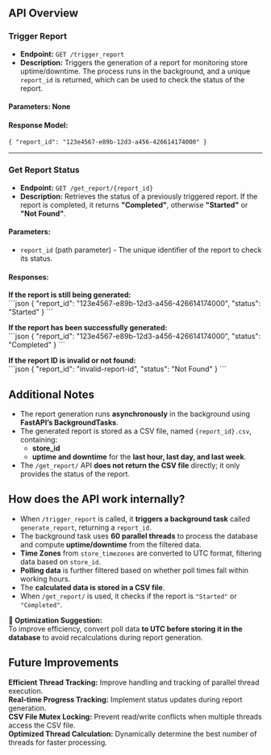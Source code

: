 
## API Overview

### Trigger Report
- **Endpoint:** `GET /trigger_report`
- **Description:** Triggers the generation of a report for monitoring store uptime/downtime. The process runs in the background, and a unique `report_id` is returned, which can be used to check the status of the report.

#### **Parameters:** None  
#### **Response Model:**  
`
{
    "report_id": "123e4567-e89b-12d3-a456-426614174000"
}
`

---

###  Get Report Status
- **Endpoint:** `GET /get_report/{report_id}`
- **Description:** Retrieves the status of a previously triggered report. If the report is completed, it returns **"Completed"**, otherwise **"Started"** or **"Not Found"**.

#### **Parameters:**  
- `report_id` (path parameter) - The unique identifier of the report to check its status.

#### **Responses:**
**If the report is still being generated:**  
\`\`\`json
{
    "report_id": "123e4567-e89b-12d3-a456-426614174000",
    "status": "Started"
}
\`\`\`

**If the report has been successfully generated:**  
\`\`\`json
{
    "report_id": "123e4567-e89b-12d3-a456-426614174000",
    "status": "Completed"
}
\`\`\`

**If the report ID is invalid or not found:**  
\`\`\`json
{
    "report_id": "invalid-report-id",
    "status": "Not Found"
}
\`\`\`



## Additional Notes
- The report generation runs **asynchronously** in the background using **FastAPI’s BackgroundTasks**.
- The generated report is stored as a CSV file, named `{report_id}.csv`, containing:
  - **store_id**
  - **uptime and downtime** for the **last hour, last day, and last week**.
- The `/get_report/` API **does not return the CSV file** directly; it only provides the status of the report.



## How does the API work internally?  
- When `/trigger_report` is called, it **triggers a background task** called `generate_report`, returning a `report_id`.  
- The background task uses **60 parallel threads** to process the database and compute **uptime/downtime** from the filtered data.  
- **Time Zones** from `store_timezones` are converted to UTC format, filtering data based on `store_id`.  
- **Polling data** is further filtered based on whether poll times fall within working hours.  
- The **calculated data is stored in a CSV file**.  
- When `/get_report/` is used, it checks if the report is `"Started"` or `"Completed"`.  

**🔹 Optimization Suggestion:**  
To improve efficiency, convert poll data **to UTC before storing it in the database** to avoid recalculations during report generation.

## Future Improvements
**Efficient Thread Tracking:** Improve handling and tracking of parallel thread execution.  
**Real-time Progress Tracking:** Implement status updates during report generation.  
**CSV File Mutex Locking:** Prevent read/write conflicts when multiple threads access the CSV file.  
**Optimized Thread Calculation:** Dynamically determine the best number of threads for faster processing.  



